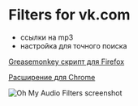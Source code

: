 Filters for vk.com
===========

- ссылки на mp3
- настройка для точного поиска

[Greasemonkey скрипт для Firefox](http://userscripts.org/scripts/show/169716)

[Расширение для Chrome](https://dl.dropboxusercontent.com/u/44394084/oh-my-audio.filters/oh-my-audio.filters.crx)

![Oh My Audio Filters screenshot](https://dl.dropboxusercontent.com/u/44394084/oh-my-audio.filters/oh-my-audio.filters.png)
